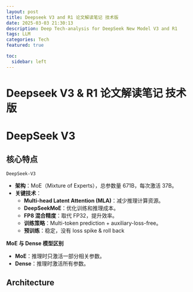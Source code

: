 ```yaml
---
layout: post
title: Deepseek V3 and R1 论文解读笔记 技术版
date: 2025-03-03 21:30:13
description: Deep Tech-analysis for DeepSeek New Model V3 and R1
tags: LLM
categories: Tech
featured: true

toc:
  sidebar: left
---
```




# Deepseek V3 & R1 论文解读笔记 技术版



# DeepSeek V3

## 核心特点

`DeepSeek-V3`  

- **架构**：MoE（Mixture of Experts），总参数量 671B，每次激活 37B。
- **关键技术**：
    - **Multi-head Latent Attention (MLA)**：减少推理计算资源。
    - **DeepSeekMoE**：优化训练和推理成本。
    - **FP8 混合精度**：取代 FP32，提升效率。
    - **训练策略**：Multi-token prediction + auxiliary-loss-free。
    - **预训练**：稳定，没有 loss spike & roll back

**MoE 与 Dense 模型区别**

- **MoE**：推理时只激活一部分相关参数。
- **Dense**：推理时激活所有参数。

## Architecture

